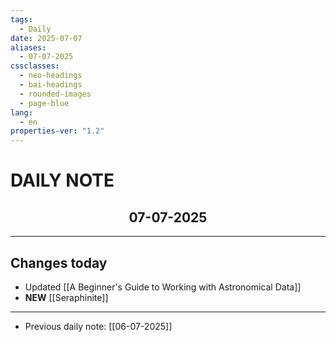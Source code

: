 ```yaml
---
tags:
  - Daily
date: 2025-07-07
aliases:
  - 07-07-2025
cssclasses:
  - neo-headings
  - bai-headings
  - rounded-images
  - page-blue
lang:
  - en
properties-ver: "1.2"
---
```

# DAILY NOTE
<h2 style="text-align:center;">07-07-2025</h2>

***

## Changes today
- Updated [[A Beginner's Guide to Working with Astronomical Data]]
- **NEW** [[Seraphinite]]
***
- Previous daily note: [[06-07-2025]]